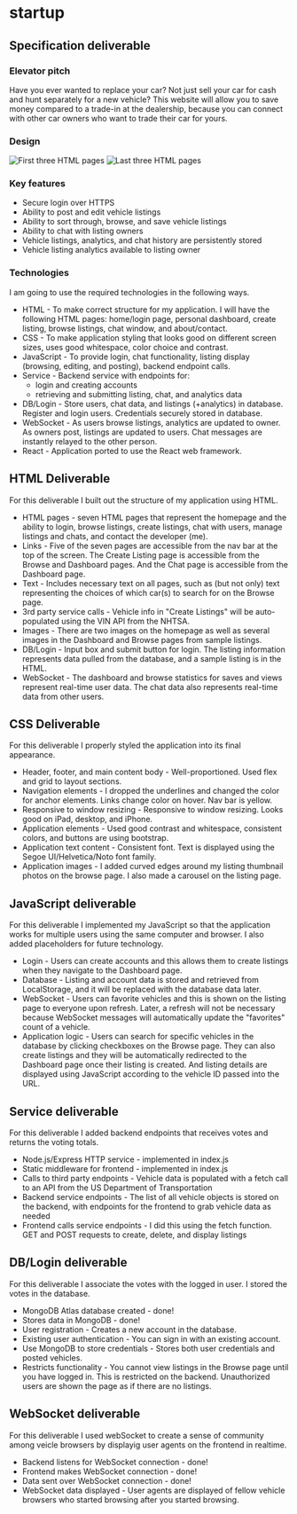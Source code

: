 # startup
## Specification deliverable
### Elevator pitch

Have you ever wanted to replace your car? Not just sell your car for cash and hunt separately for a new vehicle? This website will allow you to save money compared to a trade-in at the dealership, because you can connect with other car owners who want to trade their car for yours.

### Design

![First three HTML pages](images/specs_front.jpg)
![Last three HTML pages](images/specs_back.jpg)


### Key features

- Secure login over HTTPS
- Ability to post and edit vehicle listings
- Ability to sort through, browse, and save vehicle listings
- Ability to chat with listing owners
- Vehicle listings, analytics, and chat history are persistently stored
- Vehicle listing analytics available to listing owner

### Technologies

I am going to use the required technologies in the following ways.

- HTML - To make correct structure for my application. I will have the following HTML pages: home/login page, personal dashboard, create listing, browse listings, chat window, and about/contact.
- CSS - To make application styling that looks good on different screen sizes, uses good whitespace, color choice and contrast.
- JavaScript - To provide login, chat functionality, listing display (browsing, editing, and posting), backend endpoint calls.
- Service - Backend service with endpoints for:
  - login and creating accounts
  - retrieving and submitting listing, chat, and analytics data
- DB/Login - Store users, chat data, and listings (+analytics) in database. Register and login users. Credentials securely stored in database.
- WebSocket - As users browse listings, analytics are updated to owner. As owners post, listings are updated to users. Chat messages are instantly relayed to the other person.
- React - Application ported to use the React web framework.

## HTML Deliverable

For this deliverable I built out the structure of my application using HTML.
- HTML pages - seven HTML pages that represent the homepage and the ability to login, browse listings, create listings, chat with users, manage listings and chats, and contact the developer (me).
- Links - Five of the seven pages are accessible from the nav bar at the top of the screen. The Create Listing page is accessible from the Browse and Dashboard pages. And the Chat page is accessible from the Dashboard page.
- Text - Includes necessary text on all pages, such as (but not only) text representing the choices of which car(s) to search for on the Browse page.
- 3rd party service calls - Vehicle info in "Create Listings" will be auto-populated using the VIN API from the NHTSA.
- Images - There are two images on the homepage as well as several images in the Dashboard and Browse pages from sample listings.
- DB/Login - Input box and submit button for login. The listing information represents data pulled from the database, and a sample listing is in the HTML.
- WebSocket - The dashboard and browse statistics for saves and views represent real-time user data. The chat data also represents real-time data from other users.

## CSS Deliverable

For this deliverable I properly styled the application into its final appearance.

- Header, footer, and main content body - Well-proportioned. Used flex and grid to layout sections.
- Navigation elements - I dropped the underlines and changed the color for anchor elements. Links change color on hover. Nav bar is yellow.
- Responsive to window resizing - Responsive to window resizing. Looks good on iPad, desktop, and iPhone.
- Application elements - Used good contrast and whitespace, consistent colors, and buttons are using bootstrap.
- Application text content - Consistent font. Text is displayed using the Segoe UI/Helvetica/Noto font family.
- Application images - I added curved edges around my listing thumbnail photos on the browse page. I also made a carousel on the listing page.

## JavaScript deliverable

For this deliverable I implemented my JavaScript so that the application works for multiple users using the same computer and browser. I also added placeholders for future technology.

- Login - Users can create accounts and this allows them to create listings when they navigate to the Dashboard page.
- Database - Listing and account data is stored and retrieved from LocalStorage, and it will be replaced with the database data later.
- WebSocket - Users can favorite vehicles and this is shown on the listing page to everyone upon refresh. Later, a refresh will not be necessary because WebSocket messages will automatically update the "favorites" count of a vehicle.
- Application logic - Users can search for specific vehicles in the database by clicking checkboxes on the Browse page. They can also create listings and they will be automatically redirected to the Dashboard page once their listing is created. And listing details are displayed using JavaScript according to the vehicle ID passed into the URL.

## Service deliverable

For this deliverable I added backend endpoints that receives votes and returns the voting totals.

- Node.js/Express HTTP service - implemented in index.js
- Static middleware for frontend - implemented in index.js
- Calls to third party endpoints - Vehicle data is populated with a fetch call to an API from the US Department of Transportation
- Backend service endpoints - The list of all vehicle objects is stored on the backend, with endpoints for the frontend to grab vehicle data as needed
- Frontend calls service endpoints - I did this using the fetch function. GET and POST requests to create, delete, and display listings

## DB/Login deliverable

For this deliverable I associate the votes with the logged in user. I stored the votes in the database.

- MongoDB Atlas database created - done!
- Stores data in MongoDB - done!
- User registration - Creates a new account in the database.
- Existing user authentication - You can sign in with an existing account.
- Use MongoDB to store credentials - Stores both user credentials and posted vehicles.
- Restricts functionality - You cannot view listings in the Browse page until you have logged in. This is restricted on the backend. Unauthorized users are shown the page as if there are no listings.

## WebSocket deliverable

For this deliverable I used webSocket to create a sense of community among veicle browsers by displayig user agents on the frontend in realtime.

- Backend listens for WebSocket connection - done!
- Frontend makes WebSocket connection - done!
- Data sent over WebSocket connection - done!
- WebSocket data displayed - User agents are displayed of fellow vehicle browsers who started browsing after you started browsing.